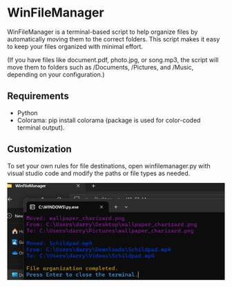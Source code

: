 # WinFileManager
WinFileManager is a terminal-based script to help organize files by automatically moving them to the correct folders. This script makes it easy to keep your files organized with minimal effort.

(If you have files like document.pdf, photo.jpg, or song.mp3, the script will move them to folders such as /Documents, /Pictures, and /Music, depending on your configuration.)

## Requirements
- Python
- Colorama: pip install colorama (package is used for color-coded terminal output).

## Customization
To set your own rules for file destinations, open winfilemanager.py with visual studio code and modify the paths or file types as needed.

![Voorbeeld](/images/image.png)
